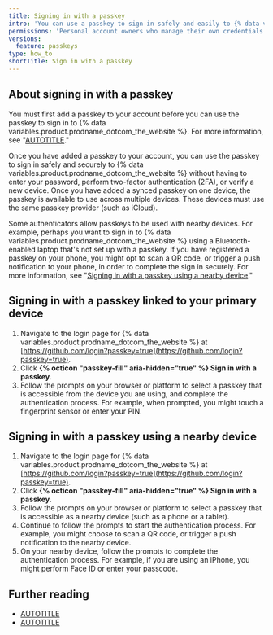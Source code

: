 ```yaml
---
title: Signing in with a passkey
intro: 'You can use a passkey to sign in safely and easily to {% data variables.product.prodname_dotcom_the_website %}, without requiring a password and two-factor authentication. You can also sign in using a passkey on a nearby device.'
permissions: 'Personal account owners who manage their own credentials can authenticate to {% data variables.product.prodname_dotcom_the_website %} using passkeys.'
versions:
  feature: passkeys
type: how_to
shortTitle: Sign in with a passkey
---
```


## About signing in with a passkey

You must first add a passkey to your account before you can use the passkey to sign in to {% data variables.product.prodname_dotcom_the_website %}. For more information, see "[AUTOTITLE](/authentication/authenticating-with-a-passkey/managing-your-passkeys)."

Once you have added a passkey to your account, you can use the passkey to sign in safely and securely to {% data variables.product.prodname_dotcom_the_website %} without having to enter your password, perform two-factor authentication (2FA), or verify a new device. Once you have added a synced passkey on one device, the passkey is available to use across multiple devices. These devices must use the same passkey provider (such as iCloud).

Some authenticators allow passkeys to be used with nearby devices. For example, perhaps you want to sign in to {% data variables.product.prodname_dotcom_the_website %} using a Bluetooth-enabled laptop that's not set up with a passkey. If you have registered a passkey on your phone, you might opt to scan a QR code, or trigger a push notification to your phone, in order to complete the sign in securely. For more information, see "[Signing in with a passkey using a nearby device](#signing-in-with-a-passkey-using-a-nearby-device)."

## Signing in with a passkey linked to your primary device

1. Navigate to the login page for {% data variables.product.prodname_dotcom_the_website %} at [https://github.com/login?passkey=true](https://github.com/login?passkey=true).
1. Click **{% octicon "passkey-fill" aria-hidden="true" %} Sign in with a passkey**.
1. Follow the prompts on your browser or platform to select a passkey that is accessible from the device you are using, and complete the authentication process. For example, when prompted, you might touch a fingerprint sensor or enter your PIN.

## Signing in with a passkey using a nearby device

1. Navigate to the login page for {% data variables.product.prodname_dotcom_the_website %} at [https://github.com/login?passkey=true](https://github.com/login?passkey=true).
1. Click **{% octicon "passkey-fill" aria-hidden="true" %} Sign in with a passkey**.
1. Follow the prompts on your browser or platform to select a passkey that is accessible as a nearby device (such as a phone or a tablet).
1. Continue to follow the prompts to start the authentication process. For example, you might choose to scan a QR code, or trigger a push notification to the nearby device.
1. On your nearby device, follow the prompts to complete the authentication process. For example, if you are using an iPhone, you might perform Face ID or enter your passcode.

## Further reading

* [AUTOTITLE](/authentication/authenticating-with-a-passkey/about-passkeys)
* [AUTOTITLE](/authentication/authenticating-with-a-passkey/managing-your-passkeys)

